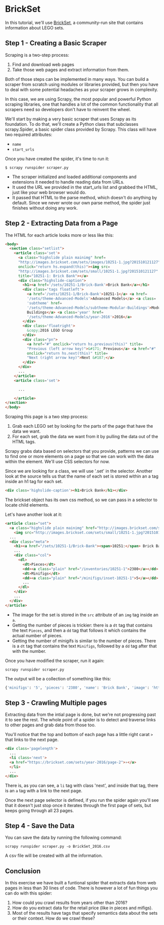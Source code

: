 # BrickSet

In this tutorial, we'll use [BrickSet](https://brickset.com/), a community-run site that contains information about LEGO sets.


## Step 1 - Creating a Basic Scraper
Scraping is a two-step process:
1. Find and download web pages
2. Take those web pages and extract information from them.

Both of those steps can be implemented in many ways. You can build a scraper from scratch using modules or libraries provided, but then you have to deal with some potential headaches as your scraper grows in complexity.

In this case, we are using Scrapy, the most popular and powerful Python scraping libraries, one that handles a lot of the common functionality that all scrapers need so developers don't have to reinvent the wheel.

We'll start by making a very basic scraper that uses Scrapy as its foundation. To do that, we'll create a Python class that subclasses scrapy.Spider, a basic spider class provided by Scrapy. This class will have two required attributes:

- `name`
- `start_urls`

Once you have created the spider, it's time to run it:

`$ scrapy runspider scraper.py`


- The scraper initialized and loaded additional components and extensions it needed to handle reading data from URLs.
- It used the URL we provided in the start_urls list and grabbed the HTML, just like your web browser would do.
- It passed that HTML to the parse method, which doesn't do anything by default. Since we never wrote our own parse method, the spider just finishes without doing any work.

## Step 2 - Extracting Data from a Page

The HTML for each article looks more or less like this:

```html
<body>
  <section class="setlist">
    <article class='set'>
      <a class="highslide plain mainimg" href=
      "http://images.brickset.com/sets/images/10251-1.jpg?201510121127"
      onclick="return hs.expand(this)"><img src=
      "http://images.brickset.com/sets/small/10251-1.jpg?201510121127"
      title="10251-1: Brick Bank"></a>
      <div class="highslide-caption">
        <h1><a href='/sets/10251-1/Brick-Bank'>Brick Bank</a></h1>
        <div class='tags floatleft'>
          <a href='/sets/10251-1/Brick-Bank'>10251-1</a> <a href=
          '/sets/theme-Advanced-Models'>Advanced Models</a> <a class=
          'subtheme' href=
          '/sets/theme-Advanced-Models/subtheme-Modular-Buildings'>Modular
          Buildings</a> <a class='year' href=
          '/sets/theme-Advanced-Models/year-2016'>2016</a>
        </div>
        <div class='floatright'>
          &copy;2016 LEGO Group
        </div>
        <div class="pn">
          <a href="#" onclick="return hs.previous(this)" title=
          "Previous (left arrow key)">&#171; Previous</a> <a href="#"
          onclick="return hs.next(this)" title=
          "Next (right arrow key)">Next &#187;</a>
        </div>
      </div>
      ...
    </article>
    <article class='set'>

      ...

    </article>
</section>
</body>
```

Scraping this page is a two step process:
1. Grab each LEGO set by looking for the parts of the page that have the data we want.
2. For each set, grab the data we want from it by pulling the data out of the HTML tags.

Scrapy grabs data based on selectors that you provide, patterns we can use to find one or more elements on a page so that we can work with the data within the element. We'll use CSS selectors for now.

Since we are looking for a class, we will use '.set' in the selector. Another look at the source tells us that the name of each set is stored within an a tag inside an h1 tag for each set.

```html
<div class='highslide-caption'><h1>Brick Bank</h1></div>
```

The brickset object has its own css method, so we can pass in a selector to locate child elements.

Let's have another look at it:

```html
<article class="set">
  <a class="highslide plain mainimg" href="http://images.brickset.com/sets/images/10251-1.jpg?201510121127" onclick="return hs.expand(this)">
    <img src="http://images.brickset.com/sets/small/10251-1.jpg?201510121127" title="10251-1: Brick Bank"></a>
  ...
  <div class="meta">
    <h1><a href="/sets/10251-1/Brick-Bank"><span>10251:</span> Brick Bank</a> </h1>
    ...
    <div class="col">
      <dl>
        <dt>Pieces</dt>
        <dd><a class="plain" href="/inventories/10251-1">2380</a></dd>
        <dt>Minifigs</dt>
        <dd><a class="plain" href="/minifigs/inset-10251-1">5</a></dd>
        ...
      </dl>
    </div>
    ...
  </div>
</article>
```

- The image for the set is stored in the `src` attribute of an `img` tag inside an `a`.
- Getting the number of pieces is trickier: there is a `dt` tag that contains the text `Pieces`, and then a `dd` tag that follows it which contains the actual number of pieces.
- Getting the number of minigifs is similar to the number of pieces. There is a `dt` tag that contains the text `Minifigs`, followed by a `dd` tag after that with the number.

Once you have modified the scraper, run it again:

```scrapy runspider scraper.py```

The output will be a collection of something like this:

```python
{'minifigs': '5', 'pieces': '2380', 'name': 'Brick Bank', 'image': 'http://images.brickset.com/sets/small/10251-1.jpg?201510121127'}
```

## Step 3 - Crawling Multiple pages

Extracting data from the intial page is done, but we're not progressing past it to see the rest. The whole point of a spider is to detect and traverse links to other pages and grab data from those too.

You'll notice that the top and bottom of each page has a little right carat `>` that links to the next page.

```html
<div class='pagelength'>
  ...
  <li class='next'>
  <a href="https://brickset.com/sets/year-2016/page-2">›</a>
  </li>
  ...
</div>
```

There is, as you can see, a `li` tag with class 'next', and inside that tag, there is an `a` tag with a link to the next page.

Once the next page selector is defined, if you run the spider again you'll see that it doesn't just stop once it iterates through the first page of sets, but keeps going through all 23 pages.

## Step 4 - Save the Data

You can save the data by running the following command:

```scrapy runspider scraper.py -o BrickSet_2016.csv```

A csv file will be created with all the information.

## Conclusion

In this exercise we have built a funtional spider that extracts data from web pages in less than 30 lines of code. There is however a lot of fun things you can do with this spider:

1. How could you crawl results from years other than 2016?
2. How do you extract data for the retail price (like in pieces and mifigs).
3. Most of the results have tags that specify semantics data about the sets or their context. How do we crawl these?
